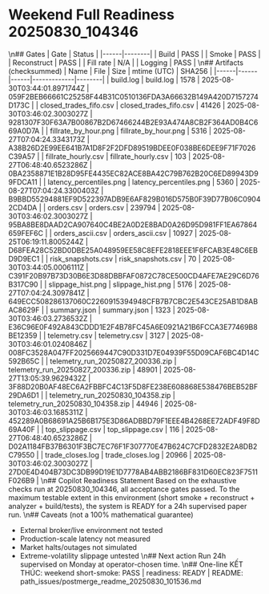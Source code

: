 ﻿# Weekend Full Readiness  20250830_104346
\n## Gates
| Gate | Status |
|------|--------|
| Build | PASS |
| Smoke | PASS |
| Reconstruct | PASS |
| Fill rate | N/A |
| Logging | PASS |
\n## Artifacts (checksummed)
| Name | File | Size | mtime (UTC) | SHA256 |
|------|------|------|-------------|--------|
| build.log | build.log | 1578 | 2025-08-30T03:44:01.8971744Z | 059F2BEB66661C25258F44B31C0510136FDA3A66632B149A420D7157274D173C |
| closed_trades_fifo.csv | closed_trades_fifo.csv | 41426 | 2025-08-30T03:46:02.3003027Z | 9281307F30F63A7B00867B2D67466244B2E93A474A8CB2F364AD0B4C669A0D7A |
| fillrate_by_hour.png | fillrate_by_hour.png | 5316 | 2025-08-27T07:04:24.3343173Z | A38B26D2E99EE641B7A1D8F2F2DFD89519BDEE0F038BE6DEE9F71F7026C39A57 |
| fillrate_hourly.csv | fillrate_hourly.csv | 103 | 2025-08-27T06:48:40.6523286Z | 0BA2358871E1B28D95FE4435EC82ACE8BA42C79B762B20C6ED89943D99FDCA11 |
| latency_percentiles.png | latency_percentiles.png | 5360 | 2025-08-27T07:04:24.3300403Z | B9BBD55294881EF9D522397ADB9E6AF829B016D575B0F39D77B06C09042CD4DA |
| orders.csv | orders.csv | 239794 | 2025-08-30T03:46:02.3003027Z | 95BA8BE8DAAD2CA907640C4BE2A0D2E8BAD0A26D95D981FF1EA67864659FEF6C |
| orders_ascii.csv | orders_ascii.csv | 10927 | 2025-08-25T06:19:11.8005244Z | D68FEA28C52BD0DBE25A048959EE58C8EFE2818EEE1F6FCAB3E48C6EBD9D9EC1 |
| risk_snapshots.csv | risk_snapshots.csv | 70 | 2025-08-30T03:44:05.0006111Z | C391F20B97B73D30B6E3D88DBBFAF0872C78CE500CD4AFE7AE29C6D76B317C90 |
| slippage_hist.png | slippage_hist.png | 5176 | 2025-08-27T07:04:24.3097841Z | 649ECC508286137060C2260915394948CFB7B7CBC2E543CE25AB1D8ABAC8629F |
| summary.json | summary.json | 1323 | 2025-08-30T03:46:03.2736532Z | E36C96E0F492A843CDDD1E2F4B78FC45A6E0921A21B6FCCA3E77469B8BE12359 |
| telemetry.csv | telemetry.csv | 3127 | 2025-08-30T03:46:01.0240846Z | 008FC3528A047FF2025669447C90D331D7E04939F55D09CAF6BC4D14C592B65C |
| telemetry_run_20250827_200336.zip | telemetry_run_20250827_200336.zip | 48901 | 2025-08-27T13:05:39.9629432Z | 3F88D20B0AF48EC6A2FBBFC4C13F5D8FE238E608868E538476BEB52BF29DA6D1 |
| telemetry_run_20250830_104358.zip | telemetry_run_20250830_104358.zip | 44946 | 2025-08-30T03:46:03.1685311Z | 452289A0B68691A25B6B175E3D86ADBBD79F1EEE4B4268EE72ADF49F8D69A40F |
| top_slippage.csv | top_slippage.csv | 116 | 2025-08-27T06:48:40.6523286Z | D02A1184FB37B6301F3BC7EC76F1F307770E47B624C7CFD2832E2A8DB2C79550 |
| trade_closes.log | trade_closes.log | 20966 | 2025-08-30T03:46:02.3003027Z | 27D0E4D404B73DC3DB99D19E1D7778AB4ABB2186BF831D60EC823F7511F026B9 |
\n## Copilot Readiness Statement
Based on the exhaustive checks run at 20250830_104346, all acceptance gates passed. To the maximum testable extent in this environment (short smoke + reconstruct + analyzer + build/tests), the system is READY for a 24h supervised paper run.
\n## Caveats (not a 100% mathematical guarantee)
- External broker/live environment not tested
- Production-scale latency not measured
- Market halts/outages not simulated
- Extreme-volatility slippage untested
\n## Next action
Run 24h supervised on Monday at operator-chosen time.
\n## One-line
KẾT THÚC: weekend short-smoke: PASS | readiness: READY | README: path_issues/postmerge_readme_20250830_101536.md
